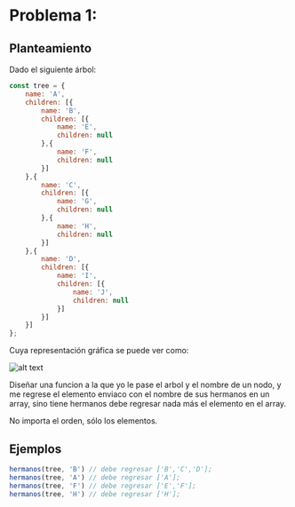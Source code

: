 # Problema 1:

## Planteamiento
Dado el siguiente árbol:

```javascript
const tree = {
    name: 'A',
    children: [{
        name: 'B',
        children: [{
            name: 'E',
            children: null
        },{
            name: 'F',
            children: null
        }]
    },{
        name: 'C',
        children: [{
            name: 'G',
            children: null
        },{
            name: 'H',
            children: null
        }]
    },{
        name: 'D',
        children: [{
            name: 'I',
            children: [{
                name: 'J',
                children: null
            }]
        }]
    }]
};
```

Cuya representación gráfica se puede ver como: 

![alt text](https://storage.googleapis.com/coophi-files/5a652bce3153020420c14ebd/1516668339751-clip_15.png "árbol")

Diseñar una funcion a la que yo le pase el arbol y el nombre de un nodo, y me regrese el elemento enviaco con el nombre de sus hermanos en un array, sino tiene hermanos debe regresar nada más el elemento en el array.  

No importa el orden, sólo los elementos.

## Ejemplos

```javascript
hermanos(tree, 'B') // debe regresar ['B','C','D'];
hermanos(tree, 'A') // debe regresar ['A'];
hermanos(tree, 'F') // debe regresar ['E','F'];
hermanos(tree, 'H') // debe regresar ['H'];
```
